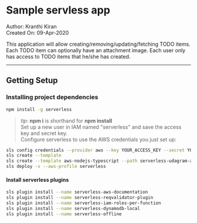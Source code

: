 # Sample servless app
Author: Kranthi Kiran  
Created On: 09-Apr-2020  
 
This application will allow creating/removing/updating/fetching TODO items. Each TODO item can optionally have an attachment image. Each user only has access to TODO items that he/she has created.  
***
## Getting Setup

### Installing project dependencies

```bash
npm install -g serverless
```
>_tip_: **npm i** is shorthand for **npm install**  
Set up a new user in IAM named "serverless" and save the access key and secret key.  
Configure serverless to use the AWS credentials you just set up:  
```bash
sls config credentials --provider aws --key YOUR_ACCESS_KEY --secret YOUR_SECRET_KEY --profile serverless  
sls create --template  
sls create --template aws-nodejs-typescript --path serverless-udagram-app  
sls deploy -v --aws-profile serverless  
```
#### Install serverless plugins
```bash
sls plugin install --name serverless-aws-documentation
sls plugin install --name serverless-reqvalidator-plugin
sls plugin install --name serverless-iam-roles-per-function
sls plugin install --name serverless-dynamodb-local
sls plugin install --name serverless-offline
```